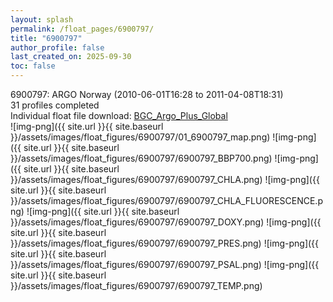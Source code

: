```yaml
---
layout: splash
permalink: /float_pages/6900797/
title: "6900797"
author_profile: false
last_created_on: 2025-09-30
toc: false
---
```

 
6900797: ARGO Norway (2010-06-01T16:28 to 2011-04-08T18:31)\
31 profiles completed\
Individual float file download: [BGC_Argo_Plus_Global](https://ftp.soest.hawaii.edu/bgc_argo_plus/Individual_Floats/outliers_removed/6900797_Sprof_processed.nc)\
![img-png]({{ site.url }}{{ site.baseurl }}/assets/images/float_figures/6900797/01_6900797_map.png)
![img-png]({{ site.url }}{{ site.baseurl }}/assets/images/float_figures/6900797/6900797_BBP700.png)
![img-png]({{ site.url }}{{ site.baseurl }}/assets/images/float_figures/6900797/6900797_CHLA.png)
![img-png]({{ site.url }}{{ site.baseurl }}/assets/images/float_figures/6900797/6900797_CHLA_FLUORESCENCE.png)
![img-png]({{ site.url }}{{ site.baseurl }}/assets/images/float_figures/6900797/6900797_DOXY.png)
![img-png]({{ site.url }}{{ site.baseurl }}/assets/images/float_figures/6900797/6900797_PRES.png)
![img-png]({{ site.url }}{{ site.baseurl }}/assets/images/float_figures/6900797/6900797_PSAL.png)
![img-png]({{ site.url }}{{ site.baseurl }}/assets/images/float_figures/6900797/6900797_TEMP.png)
